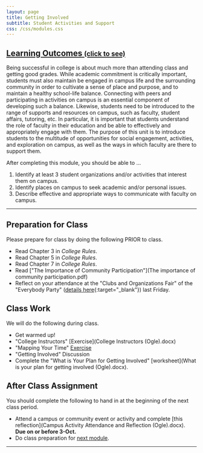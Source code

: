 ```yaml
---
layout: page
title: Getting Involved 
subtitle: Student Activities and Support
css: /css/modules.css
---
```


<div class="panel-group-ILOs">
  <div class="panel panel-default">
    <div class="panel-heading">
      <h2 class="panel-title">
        <a data-toggle="collapse" href="#ILOs">Learning Outcomes <small>(click to see)</small></a>
      </h2>
    </div>
    <div id="ILOs" class="panel-collapse collapse">
      <div class="panel-body">
<p>Being successful in college is about much more than attending class and getting good grades. While academic commitment is critically important, students must also maintain be engaged in campus life and the surrounding community in order to cultivate a sense of place and purpose, and to maintain a healthy school-life balance. Connecting with peers and participating in activities on campus is an essential component of developing such a balance. Likewise, students need to be introduced to the range of supports and resources on campus, such as faculty, student affairs, tutoring, etc. In particular, it is important that students understand the role of faculty in their education and be able to effectively and appropriately engage with them. The purpose of this unit is to introduce students to the multitude of opportunities for social engagement, activities, and exploration on campus, as well as the ways in which faculty are there to support them.</p>

<p>After completing this module, you should be able to ...</p>

<ol>
  <li>Identify at least 3 student organizations and/or activities that interest them on campus.</li>
  <li>Identify places on campus to seek academic and/or personal issues.</li>
  <li>Describe effective and appropriate ways to communicate with faculty on campus.</li>
</ol>
      </div>
    </div>
  </div>
</div>

----

## Preparation for Class

Please prepare for class by doing the following PRIOR to class.

* Read Chapter 3 in *College Rules*.
* Read Chapter 5 in *College Rules*.
* Read Chapter 7 in *College Rules*.
* Read ["The Importance of Community Participation"](The importance of community participation.pdf)
* Reflect on your attendance at the "Clubs and Organizations Fair" of the "Everybody Party" ([details here](https://www.northland.edu/event/everybody-party/){:target="_blank"}) last Friday.

## Class Work

We will do the following during class.

* Get warmed up!
* "College Instructors" [Exercise](College Instructors (Ogle).docx)
* "Mapping Your Time" [Exercise](Daily_Schedule_Grid.pdf)
* "Getting Involved" Discussion
* Complete the "What is Your Plan for Getting Involved" [worksheet](What is your plan for getting involved (Ogle).docx).

## After Class Assignment

You should complete the following to hand in at the beginning of the next class period.

* Attend a campus or community event or activity and complete [this reflection](Campus Activity Attendance and Reflection (Ogle).docx). **Due on or before 3-Oct.**
* Do class preparation for [next module](../Health).

----
